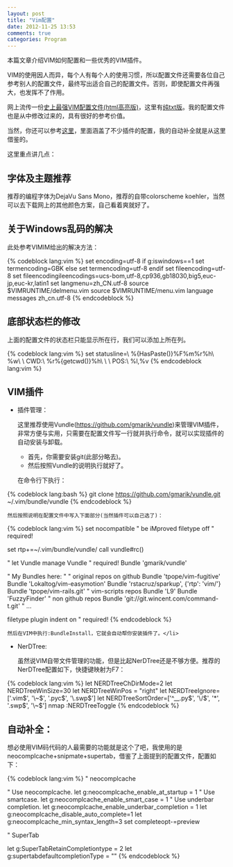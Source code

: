 ```yaml
---
layout: post
title: "Vim配置"
date: 2012-11-25 13:53 
comments: true
categories: Program
---
```


本篇文章介绍VIM如何配置和一些优秀的VIM插件。

VIM的使用因人而异，每个人有每个人的使用习惯，所以配置文件还需要各位自己参考别人的配置文件，最终写出适合自己的配置文件。否则，即使配置文件再强大，也发挥不了作用。

网上流传一份[史上最强VIM配置文件(html高亮版)](http://www.amix.dk/vim/vimrc.html)，这里有[纯txt版](http://www.amix.dk/vim/vimrc.txt)。我的配置文件也是从中修改过来的，具有很好的参考价值。

当然，你还可以参考[这里](https://github.com/humiaozuzu/dot-vimrc)，里面涵盖了不少插件的配置，我的自动补全就是从这里借鉴的。

<!-- more -->

这里重点讲几点：

##  字体及主题推荐

推荐的编程字体为DejaVu Sans Mono，推荐的自带colorscheme koehler，当然可以去下载网上的其他颜色方案，自己看着爽就好了。

##  关于Windows乱码的解决

此处参考VIMIM给出的解决方法：

{% codeblock lang:vim %}
set encoding=utf-8
if g:iswindows==1
set termencoding=GBK
else
    set termencoding=utf-8
    endif
    set fileencoding=utf-8
    set fileencodingileencodings=ucs-bom,utf-8,cp936,gb18030,big5,euc-jp,euc-kr,latin1
    set langmenu=zh_CN.utf-8
    source $VIMRUNTIME/delmenu.vim
    source $VIMRUNTIME/menu.vim
    language messages zh_cn.utf-8
{% endcodeblock %}

##  底部状态栏的修改

上面的配置文件的状态栏只能显示所在行，我们可以添加上所在列。

{% codeblock lang:vim %}
    set statusline=\ %{HasPaste()}%F%m%r%h\ %w\ \ CWD:\ %r%{getcwd()}%h\ \ \ POS:\ %l,%v
{% endcodeblock lang:vim %}

##  VIM插件</strong>

*   插件管理：

    这里推荐使用Vundle(https://github.com/gmarik/vundle)来管理VIM插件，非常方便与实用，只需要在配置文件写一行就并执行命令，就可以实现插件的自动安装与卸载。

    - 首先，你需要安装git(此部分略去)。
    - 然后按照Vundle的说明执行就好了。
    
    在命令行下执行：
    
{% codeblock lang:bash %}
git clone https://github.com/gmarik/vundle.git ~/.vim/bundle/vundle
{% endcodeblock %}
    
    然后按照说明在配置文件中写入下面部分(当然插件可以自己选了)：
    
{% codeblock lang:vim %}
set nocompatible               " be iMproved
filetype off                   " required!

set rtp+=~/.vim/bundle/vundle/
call vundle#rc()

" let Vundle manage Vundle
" required! 
Bundle 'gmarik/vundle'

" My Bundles here:
"
" original repos on github
Bundle 'tpope/vim-fugitive'
Bundle 'Lokaltog/vim-easymotion'
Bundle 'rstacruz/sparkup', {'rtp': 'vim/'}
Bundle 'tpope/vim-rails.git'
" vim-scripts repos
Bundle 'L9'
Bundle 'FuzzyFinder'
" non github repos
Bundle 'git://git.wincent.com/command-t.git'
" ...

filetype plugin indent on     " required!
{% endcodeblock %}

    然后在VIM中执行:BundleInstall，它就会自动帮你安装插件了。</li>

*   NerDTree:

    虽然说VIM自带文件管理的功能，但是比起NerDTree还是不够方便。推荐的NerDTree配置如下，快捷键映射为F7：

{% codeblock lang:vim %}
let NERDTreeChDirMode=2
let NERDTreeWinSize=30
let NERDTreeWinPos = "right"
let NERDTreeIgnore=['\.vim$', '\~$', '\.pyc$', '\.swp$']
let NERDTreeSortOrder=['^__\.py$', '\/$', '*', '\.swp$',  '\~$']
nmap <F7> :NERDTreeToggle<CR>
{% endcodeblock %}

##  自动补全：

想必使用VIM码代码的人最需要的功能就是这个了吧，我使用的是neocomplcache+snipmate+supertab，借鉴了上面提到的配置文件，配置如下：

{% codeblock lang:vim %}
" neocomplcache

" Use neocomplcache.
let g:neocomplcache_enable_at_startup = 1
" Use smartcase.
let g:neocomplcache_enable_smart_case = 1
" Use underbar completion.
let g:neocomplcache_enable_underbar_completion = 1
let g:neocomplcache_disable_auto_complete=1
let g:neocomplcache_min_syntax_length=3
set completeopt-=preview

" SuperTab

let g:SuperTabRetainCompletiontype = 2
let g:supertabdefaultcompletionType = "<C-X><C-U>"
{% endcodeblock %}
